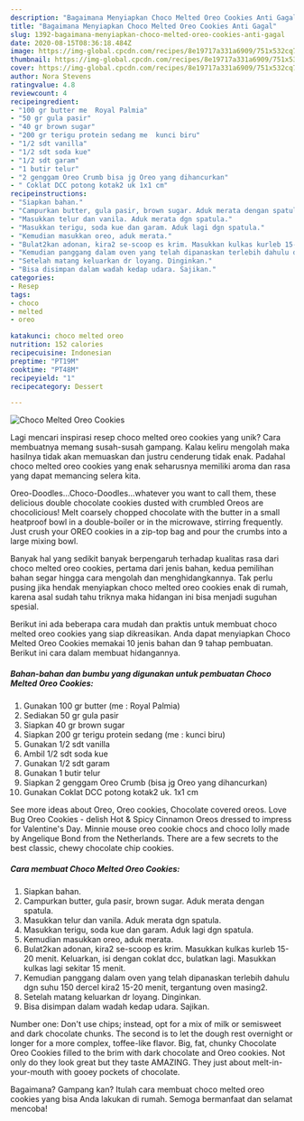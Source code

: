 ```yaml
---
description: "Bagaimana Menyiapkan Choco Melted Oreo Cookies Anti Gagal"
title: "Bagaimana Menyiapkan Choco Melted Oreo Cookies Anti Gagal"
slug: 1392-bagaimana-menyiapkan-choco-melted-oreo-cookies-anti-gagal
date: 2020-08-15T08:36:18.484Z
image: https://img-global.cpcdn.com/recipes/8e19717a331a6909/751x532cq70/choco-melted-oreo-cookies-foto-resep-utama.jpg
thumbnail: https://img-global.cpcdn.com/recipes/8e19717a331a6909/751x532cq70/choco-melted-oreo-cookies-foto-resep-utama.jpg
cover: https://img-global.cpcdn.com/recipes/8e19717a331a6909/751x532cq70/choco-melted-oreo-cookies-foto-resep-utama.jpg
author: Nora Stevens
ratingvalue: 4.8
reviewcount: 4
recipeingredient:
- "100 gr butter me  Royal Palmia"
- "50 gr gula pasir"
- "40 gr brown sugar"
- "200 gr terigu protein sedang me  kunci biru"
- "1/2 sdt vanilla"
- "1/2 sdt soda kue"
- "1/2 sdt garam"
- "1 butir telur"
- "2 genggam Oreo Crumb bisa jg Oreo yang dihancurkan"
- " Coklat DCC potong kotak2 uk 1x1 cm"
recipeinstructions:
- "Siapkan bahan."
- "Campurkan butter, gula pasir, brown sugar. Aduk merata dengan spatula."
- "Masukkan telur dan vanila. Aduk merata dgn spatula."
- "Masukkan terigu, soda kue dan garam. Aduk lagi dgn spatula."
- "Kemudian masukkan oreo, aduk merata."
- "Bulat2kan adonan, kira2 se-scoop es krim. Masukkan kulkas kurleb 15-20 menit. Keluarkan, isi dengan coklat dcc, bulatkan lagi. Masukkan kulkas lagi sekitar 15 menit."
- "Kemudian panggang dalam oven yang telah dipanaskan terlebih dahulu dgn suhu 150 dercel kira2 15-20 menit, tergantung oven masing2."
- "Setelah matang keluarkan dr loyang. Dinginkan."
- "Bisa disimpan dalam wadah kedap udara. Sajikan."
categories:
- Resep
tags:
- choco
- melted
- oreo

katakunci: choco melted oreo 
nutrition: 152 calories
recipecuisine: Indonesian
preptime: "PT19M"
cooktime: "PT48M"
recipeyield: "1"
recipecategory: Dessert

---
```



![Choco Melted Oreo Cookies](https://img-global.cpcdn.com/recipes/8e19717a331a6909/751x532cq70/choco-melted-oreo-cookies-foto-resep-utama.jpg)

Lagi mencari inspirasi resep choco melted oreo cookies yang unik? Cara membuatnya memang susah-susah gampang. Kalau keliru mengolah maka hasilnya tidak akan memuaskan dan justru cenderung tidak enak. Padahal choco melted oreo cookies yang enak seharusnya memiliki aroma dan rasa yang dapat memancing selera kita.

Oreo-Doodles…Choco-Doodles…whatever you want to call them, these delicious double chocolate cookies dusted with crumbled Oreos are chocolicious! Melt coarsely chopped chocolate with the butter in a small heatproof bowl in a double-boiler or in the microwave, stirring frequently. Just crush your OREO cookies in a zip-top bag and pour the crumbs into a large mixing bowl.

Banyak hal yang sedikit banyak berpengaruh terhadap kualitas rasa dari choco melted oreo cookies, pertama dari jenis bahan, kedua pemilihan bahan segar hingga cara mengolah dan menghidangkannya. Tak perlu pusing jika hendak menyiapkan choco melted oreo cookies enak di rumah, karena asal sudah tahu triknya maka hidangan ini bisa menjadi suguhan spesial.


Berikut ini ada beberapa cara mudah dan praktis untuk membuat choco melted oreo cookies yang siap dikreasikan. Anda dapat menyiapkan Choco Melted Oreo Cookies memakai 10 jenis bahan dan 9 tahap pembuatan. Berikut ini cara dalam membuat hidangannya.

<!--inarticleads1-->

##### Bahan-bahan dan bumbu yang digunakan untuk pembuatan Choco Melted Oreo Cookies:

1. Gunakan 100 gr butter (me : Royal Palmia)
1. Sediakan 50 gr gula pasir
1. Siapkan 40 gr brown sugar
1. Siapkan 200 gr terigu protein sedang (me : kunci biru)
1. Gunakan 1/2 sdt vanilla
1. Ambil 1/2 sdt soda kue
1. Gunakan 1/2 sdt garam
1. Gunakan 1 butir telur
1. Siapkan 2 genggam Oreo Crumb (bisa jg Oreo yang dihancurkan)
1. Gunakan  Coklat DCC potong kotak2 uk. 1x1 cm


See more ideas about Oreo, Oreo cookies, Chocolate covered oreos. Love Bug Oreo Cookies - delish Hot &amp; Spicy Cinnamon Oreos dressed to impress for Valentine&#39;s Day. Minnie mouse oreo cookie chocs and choco lolly made by Angelique Bond from the Netherlands. There are a few secrets to the best classic, chewy chocolate chip cookies. 

<!--inarticleads2-->

##### Cara membuat Choco Melted Oreo Cookies:

1. Siapkan bahan.
1. Campurkan butter, gula pasir, brown sugar. Aduk merata dengan spatula.
1. Masukkan telur dan vanila. Aduk merata dgn spatula.
1. Masukkan terigu, soda kue dan garam. Aduk lagi dgn spatula.
1. Kemudian masukkan oreo, aduk merata.
1. Bulat2kan adonan, kira2 se-scoop es krim. Masukkan kulkas kurleb 15-20 menit. Keluarkan, isi dengan coklat dcc, bulatkan lagi. Masukkan kulkas lagi sekitar 15 menit.
1. Kemudian panggang dalam oven yang telah dipanaskan terlebih dahulu dgn suhu 150 dercel kira2 15-20 menit, tergantung oven masing2.
1. Setelah matang keluarkan dr loyang. Dinginkan.
1. Bisa disimpan dalam wadah kedap udara. Sajikan.


Number one: Don&#39;t use chips; instead, opt for a mix of milk or semisweet and dark chocolate chunks. The second is to let the dough rest overnight or longer for a more complex, toffee-like flavor. Big, fat, chunky Chocolate Oreo Cookies filled to the brim with dark chocolate and Oreo cookies. Not only do they look great but they taste AMAZING. They just about melt-in-your-mouth with gooey pockets of chocolate. 

Bagaimana? Gampang kan? Itulah cara membuat choco melted oreo cookies yang bisa Anda lakukan di rumah. Semoga bermanfaat dan selamat mencoba!
